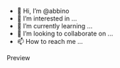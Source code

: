 - 👋 Hi, I’m @abbino
- 👀 I’m interested in ...
- 🌱 I’m currently learning ...
- 💞️ I’m looking to collaborate on ...
- 📫 How to reach me ...

<!---
abbino/abbino is a ✨ special ✨ repository because its `README.md` (this file) appears on your GitHub profile.
You can click the Preview link to take a look at your changes.
--->
Preview
